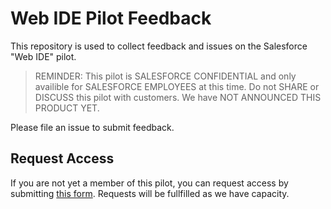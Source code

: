 # Web IDE Pilot Feedback

This repository is used to collect feedback and issues on the Salesforce "Web IDE" pilot.

> REMINDER: This pilot is SALESFORCE CONFIDENTIAL and only availible for SALESFORCE EMPLOYEES at this time. Do not SHARE or DISCUSS this pilot with customers. We have NOT ANNOUNCED THIS PRODUCT YET.

Please file an issue to submit feedback.

## Request Access

If you are not yet a member of this pilot, you can request access by submitting [this form](https://forms.gle/d49cD8UUFAG8yViQ9). Requests will be fullfilled as we have capacity.
